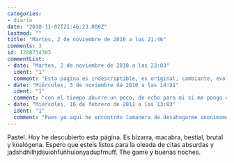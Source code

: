 ```yaml
---
categories:
- diario
date: "2010-11-02T21:46:23.000Z"
lastmod: ""
title: "Martes, 2 de noviembre de 2010 a las 21:46"
comments: 3
id: 1288734383
commentList:
- date: "Martes, 2 de noviembre de 2010 a las 23:03"
  ident: "1"
  comment: "Esta pagina es indescriptible, es original, cambiante, evoluciona. Y mola crecer kn ella joder  \n  \nwe are fucking legion. Y el koala es el nuevo Anon"
- date: "Miércoles, 3 de noviembre de 2010 a las 14:31"
  ident: "1"
  comment: "con el tiempo aburre un poco, de echo para mi si me pongo es por la costumbre, puffffffffffffffffffff..."
- date: "Miércoles, 16 de febrero de 2011 a las 13:03"
  ident: "1"
  comment: "Pues yo aqui he encontrdo lamanera de desahogarme anonimamente y que alguien que ve la situacion desde fuera me de su opinion... creo que aqui encontrare algo de ayuda ^^ eso espero..."
---
```


Pastel. Hoy he descubierto esta página. Es bizarra, macabra, bestial, brutal y koalógena. Espero que esteis listos para la oleada de citas absurdas y jadshdñilhjdsuiohfuñhuionyadupfmuff. The game y buenas noches.
